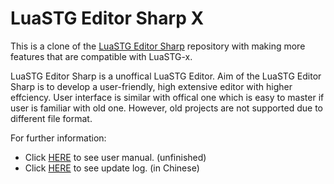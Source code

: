 LuaSTG Editor Sharp X
====

This is a clone of the [LuaSTG Editor Sharp](https://github.com/czh098tom/LuaSTG-Editor-Sharp) repository with making more features that are compatible with LuaSTG-x.


LuaSTG Editor Sharp is a unoffical LuaSTG Editor.
Aim of the LuaSTG Editor Sharp is to develop a user-friendly, high extensive editor with higher effciency.
User interface is similar with offical one which is easy to master if user is familiar with old one.
However, old projects are not supported due to different file format.

For further information:

* Click [HERE](https://github.com/czh098tom/LuaSTG-Editor-Sharp/blob/master/User%20Manual.md) to see user manual. (unfinished)
* Click [HERE](https://github.com/czh098tom/LuaSTG-Editor-Sharp/blob/master/LuaSTGEditorSharp/Update%20Log.txt) to see update log. (in Chinese)
